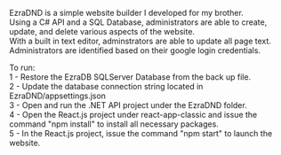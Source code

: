 EzraDND is a simple website builder I developed for my brother.  
Using a C# API and a SQL Database, administrators are able to create, update, and delete various aspects of the website.  
With a built in text editor, adminstrators are able to update all page text.  
Administrators are identified based on their google login credentials.  

To run:  
1 - Restore the EzraDB SQLServer Database from the back up file.  
2 - Update the database connection string located in EzraDND/appsettings.json  
3 - Open and run the .NET API project under the EzraDND folder.  
4 - Open the React.js project under react-app-classic and issue the command "npm install" to install all necessary packages.  
5 - In the React.js project, issue the command "npm start" to launch the website.  
